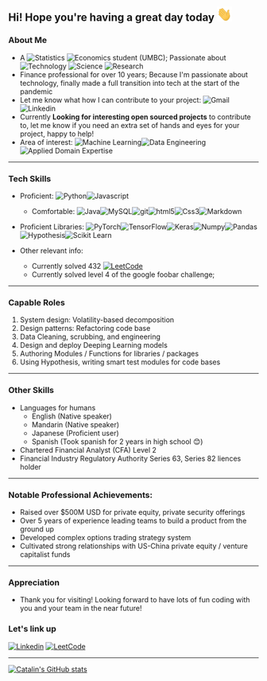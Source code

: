 ## Hi! Hope you're having a great day today <img src="https://raw.githubusercontent.com/ABSphreak/ABSphreak/master/gifs/Hi.gif" width="30px">


### About Me
* A  <img alt="Statistics" src="https://img.shields.io/badge/Statistics-00457C?style=for-the-badge&logoColor=white" height="25px"/>  <img alt="Economics" src="https://img.shields.io/badge/Economics-00457C?style=for-the-badge&logoColor=white" height="25px"/>  student (UMBC); Passionate about  <img alt="Technology" src="https://img.shields.io/badge/Technology-00457C?style=for-the-badge&logoColor=white" height="25px"/>  <img alt="Science" src="https://img.shields.io/badge/Science-00457C?style=for-the-badge&logoColor=white" height="25px"/>  <img alt="Research" src="https://img.shields.io/badge/Research-00457C?style=for-the-badge&logoColor=white" height="25px"/>
* Finance professional for over 10 years; Because I'm passionate about technology, finally made a full transition into tech at the start of the pandemic
* Let me know what how I can contribute to your project:  <img alt="Gmail" src="https://img.shields.io/badge/Gmail-D14836?style=for-the-badge&logo=gmail&logoColor=white?link=https://mail.google.com/mail/u/0/?view=cm&fs=1&to=cycla4@gmail.com&su=SUBJECT&body=BODY&tf=1" height="25px"/> <img alt="Linkedin" src="https://img.shields.io/badge/LinkedIn-0077B5?style=for-the-badge&logo=linkedin&logoColor=white?link=http://left&link=https://www.linkedin.com/in/royma/" height="25px"/>
* Currently <b>Looking for interesting open sourced projects</b> to contribute to, let me know if you need an extra set of hands and eyes for your project, happy to help!
* Area of interest:  <img alt="Machine Learning" src="https://img.shields.io/badge/Machine%20Learning-00457C?style=for-the-badge&logoColor=white" height="25px"/><img alt="Data Engineering" src="https://img.shields.io/badge/Data%20Engineering-00457C?style=for-the-badge&logoColor=white" height="25px"/><img alt="Applied Domain Expertise" src="https://img.shields.io/badge/Applied%20Domain%20Expertise-00457C?style=for-the-badge&logoColor=white" height="25px"/>

---

### Tech Skills
* Proficient:  <img alt="Python" src="https://img.shields.io/badge/-Python-FFD43B?style=for-the-badge&logo=python&logoColor=3776AB" height="25px"/><img alt="Javascript" src="https://img.shields.io/badge/-JavaScript-323330?style=for-the-badge&logo=javascript&logoColor=F7DF1E" height="25px"/>
    * Comfortable:  <img alt="Java" src="https://img.shields.io/badge/Java-323330?style=for-the-badge&logo=java&logoColor=white" height="25px"/><img alt="MySQL" src="https://img.shields.io/badge/MySQL-005C84?style=for-the-badge&logo=mysql&logoColor=white" height="25px"/><img alt="git" src="https://img.shields.io/badge/-Git-323330?style=for-the-badge&logo=git&logoColor=white" height="25px"/><img alt="html5" src="https://img.shields.io/badge/HTML5-E34F26?style=for-the-badge&logo=html5&logoColor=white" height="25px"/><img alt="Css3" src="https://img.shields.io/badge/CSS3-1572B6?style=for-the-badge&logo=css3&logoColor=white" height="25px"/><img alt="Markdown" src="https://img.shields.io/badge/Markdown-000000?style=for-the-badge&logo=markdown&logoColor=white"  height="25px"/>
* Proficient Libraries:  <img alt="PyTorch" src="https://img.shields.io/badge/PyTorch-EE4C2C?style=for-the-badge&logo=PyTorch&logoColor=white" height="25px"/><img alt="TensorFlow" src="https://img.shields.io/badge/TensorFlow-323330?style=for-the-badge&logo=TensorFlow&logoColor=white" height="25px"/><img alt="Keras" src="https://img.shields.io/badge/Keras-D00000?style=for-the-badge&logo=Keras&logoColor=white" height="25px"/><img alt="Numpy" src="https://img.shields.io/badge/Numpy-777BB4?style=for-the-badge&logo=numpy&logoColor=white" height="25px"/><img alt="Pandas" src="https://img.shields.io/badge/Pandas-2C2D72?style=for-the-badge&logo=pandas&logoColor=white" height="25px"/><img alt="Hypothesis" src="https://img.shields.io/badge/Hypothesis-323330?style=for-the-badge&logo=hypothesis&logoColor=white" height="25px"/><img alt="Scikit Learn" src="https://img.shields.io/badge/scikit_learn-F7931E?style=for-the-badge&logo=scikit-learn&logoColor=white" height="25px"/>

* Other relevant info: 
    * Currently solved 432  <a href="https://leetcode.cn/u/roy_m/"><img alt="LeetCode" src="https://img.shields.io/badge/-LeetCode-323330?style=for-the-badge&logo=LeetCode&logoColor=white?link=http://left&link=https://leetcode.cn/u/roy_m/" height="25px"/></a>
    * Currently solved level 4 of the google foobar challenge;

---

### Capable Roles
1. System design: Volatility-based decomposition
2. Design patterns: Refactoring code base
3. Data Cleaning, scrubbing, and engineering
4. Design and deploy Deeping Learning models
5. Authoring Modules / Functions for libraries / packages
6. Using Hypothesis, writing smart test modules for code bases

---

### Other Skills
* Languages for humans
   * English (Native speaker)
   * Mandarin (Native speaker)
   * Japanese (Proficient user)
   * Spanish (Took spanish for 2 years in high school 😊)
* Chartered Financial Analyst (CFA) Level 2
* Financial Industry Regulatory Authority Series 63, Series 82 liences holder

---

### Notable Professional Achievements:
* Raised over $500M USD for private equity, private security offerings
* Over 5 years of experience leading teams to build a product from the ground up
* Developed complex options trading strategy system
* Cultivated strong relationships with US-China private equity / venture capitalist funds

---

### Appreciation
* Thank you for visiting! Looking forward to have lots of fun coding with you and your team in the near future!

### Let's link up
<a href="https://www.linkedin.com/in/royma/"><img alt="Linkedin" src="https://img.shields.io/badge/LinkedIn-0077B5?style=for-the-badge&logo=linkedin&logoColor=white?link=http://left&link=https://www.linkedin.com/in/royma/" height="35px"/></a>
<a href="https://leetcode.cn/u/roy_m/"><img alt="LeetCode" src="https://img.shields.io/badge/-LeetCode-FFA116?style=for-the-badge&logo=LeetCode&logoColor=black?link=http://left&link=https://leetcode.cn/u/roy_m/" height="35px"/></a>

---

[![Catalin's GitHub stats](https://github-readme-stats.vercel.app/api?username=PatternFinder&theme=dracula)](https://github.com/anuraghazra/github-readme-stats)


<!---
PatternFinder/PatternFinder is a ✨ special ✨ repository because its `README.md` (this file) appears on your GitHub profile.
You can click the Preview link to take a look at your changes.
--->
